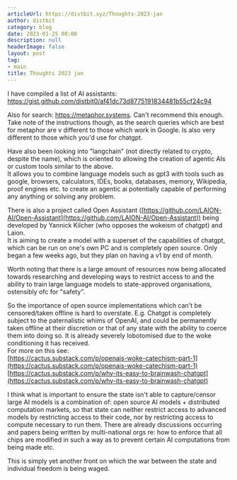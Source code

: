 ```yaml
---
articleUrl: https://distbit.xyz/Thoughts-2023-jan
author: distbit
category: blog
date: 2023-01-25 00:00
description: null
headerImage: false
layout: post
tag:
- main
title: Thoughts 2023 jan
---
```



I have compiled a list of AI assistants: https://gist.github.com/distbit0/af41dc73d8775191834481b55cf24c94

Also for search: https://metaphor.systems. Can't recommend this enough.  
Take note of the instructions though, as the search queries which are best for metaphor are v different to those which work in Google. Is also very different to those which you'd use for chatgpt.

Have also been looking into "langchain" (not directly related to crypto, despite the name), which is oriented to allowing the creation of agentic AIs or custom tools similar to the above.  
It allows you to combine language models such as gpt3 with tools such as google, browsers, calculators, IDEs, books, databases, memory, Wikipedia, proof engines etc. to create an agentic ai potentially capable of performing any anything or solving any problem.

There is also a project called Open Assistant ([https://github.com/LAION-AI/Open-Assistant](https://github.com/LAION-AI/Open-Assistant)) being developed by Yannick Kilcher (who opposes the wokeism of chatgpt) and Laion.  
It is aiming to create a model with a superset of the capabilities of chatgpt, which can be run on one's own PC and is completely open source. Only began a few weeks ago, but they plan on having a v1 by end of month. 

Worth noting that there is a large amount of resources now being allocated towards researching and developing ways to restrict access to and the ability to train large language models to state-approved organisations, ostensibly ofc for "safety".

So the importance of open source implementations which can't be censored/taken offline is hard to overstate. E.g. Chatgpt is completely subject to the paternalistic whims of OpenAI, and could be permanently taken offline at their discretion or that of any state with the ability to coerce them into doing so.
It is already severely lobotomised due to the woke conditioning it has received.  
For more on this see:  
[https://cactus.substack.com/p/openais-woke-catechism-part-1](https://cactus.substack.com/p/openais-woke-catechism-part-1)  
[https://cactus.substack.com/p/why-its-easy-to-brainwash-chatgpt](https://cactus.substack.com/p/why-its-easy-to-brainwash-chatgpt)

I think what is important to ensure the state isn't able to capture/censor large AI models is a combination of: open source AI models + distributed computation markets, so that state can neither restrict access to advanced models by restricting access to their code, nor by restricting access to compute necessary to run them. There are already discussions occurring and papers being written by multi-national orgs re: how to enforce that all chips are modified in such a way as to prevent certain AI computations from being made etc.  
  
This is simply yet another front on which the war between the state and individual freedom is being waged.